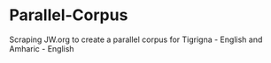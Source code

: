 # Parallel-Corpus
Scraping JW.org to create a parallel corpus for Tigrigna -  English and  Amharic - English
